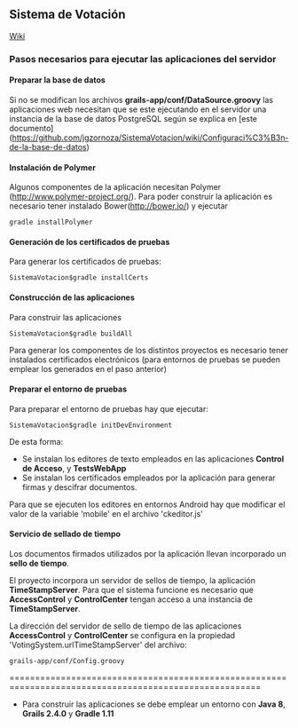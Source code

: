 ## Sistema de Votación

[Wiki](https://github.com/jgzornoza/SistemaVotacion/wiki)


### Pasos necesarios para ejecutar las aplicaciones del servidor

#### Preparar la base de datos

Si no se modifican los archivos <b>grails-app/conf/DataSource.groovy</b> las aplicaciones web necesitan que se este
ejecutando en el servidor una instancia de la base de datos PostgreSQL según se explica en [este documento]
(https://github.com/jgzornoza/SistemaVotacion/wiki/Configuraci%C3%B3n-de-la-base-de-datos)

#### Instalación de Polymer
Algunos componentes de la aplicación necesitan Polymer (http://www.polymer-project.org/). Para poder construir la
aplicación es necesario tener instalado Bower(http://bower.io/) y ejecutar

    gradle installPolymer

#### Generación de los certificados de pruebas

Para generar los certificados de pruebas:
    
    SistemaVotacion$gradle installCerts

#### Construcción de las aplicaciones

Para construir las aplicaciones

    SistemaVotacion$gradle buildAll

Para generar los componentes de los distintos proyectos es necesario tener instalados certificados electrónicos
(para entornos de pruebas se pueden emplear los generados en el paso anterior)


#### Preparar el entorno de pruebas

Para preparar el entorno de pruebas hay que ejecutar:

    SistemaVotacion$gradle initDevEnvironment

De esta forma:
*   Se instalan los editores de texto empleados en las aplicaciones **Control de Acceso**, y **TestsWebApp**
*   Se instalan los certificados empleados por la aplicación para generar firmas y descifrar documentos.

Para que se ejecuten los editores en entornos Android hay que modificar el valor de la variable 'mobile' en el archivo 'ckeditor.js'

#### Servicio de sellado de tiempo

Los documentos firmados utilizados por la aplicación llevan incorporado un **sello de tiempo**. 

El proyecto incorpora un servidor de sellos de tiempo, la aplicación **TimeStampServer**. Para que el sistema funcione es necesario que **AccessControl** y **ControlCenter** tengan acceso a una instancia de **TimeStampServer**.

La dirección del servidor de sello de tiempo de las aplicaciones **AccessControl** y **ControlCenter** se configura en la propiedad 'VotingSystem.urlTimeStampServer' del archivo:

    grails-app/conf/Config.groovy


=======================================================================================================

* Para construir las aplicaciones se debe emplear un entorno con **Java 8**, **Grails 2.4.0** y **Gradle 1.11** 


